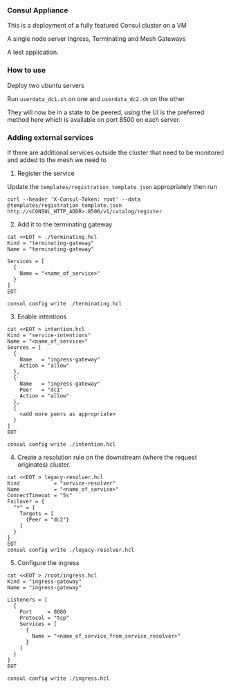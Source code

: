 ### Consul Appliance

This is a deployment of a fully featured Consul cluster on a VM

A single node server
Ingress, Terminating and Mesh Gateways

A test application.

### How to use

Deploy two ubuntu servers

Run `userdata_dc1.sh` on one and `userdata_dc2.sh` on the other

They will now be in a state to be peered, using the UI is the preferred method here which is available on port 8500 on each server.

### Adding external services

If there are additional services outside the cluster that need to be monitored and added to the mesh we need to
1. Register the service

Update the `templates/registration_template.json` appropriately then run

`curl --header 'X-Consul-Token: root' --data @templates/registration_template.json http://<CONSUL_HTTP_ADDR>:8500/v1/catalog/register`

2. Add it to the terminating gateway

```
cat <<EOT > ./terminating.hcl
Kind = "terminating-gateway"
Name = "terminating-gateway"

Services = [
  {
    Name = "<name_of_service>"
  }
]
EOT

consul config write ./terminating.hcl
```


3. Enable intentions

```
cat <<EOT > intention.hcl
Kind = "service-intentions"
Name = "<name_of_service>"
Sources = [
  {
    Name   = "ingress-gateway"
    Action = "allow"
  },
  {
    Name   = "ingress-gateway"
    Peer   = "dc1"
    Action = "allow"
  },
  {
    <add more peers as appropriate>
  }
]
EOT

consul config write ./intention.hcl
```

4. Create a resolution rule on the downstream (where the request originates) cluster.

```
cat <<EOT > legacy-resolver.hcl
Kind           = "service-resolver"
Name           = "<name_of_service>"
ConnectTimeout = "5s"
Failover = {
  "*" = {
    Targets = [
      {Peer = "dc2"}
    ]
  }
}
EOT
consul config write ./legacy-resolver.hcl
```


5. Configure the ingress 

```
cat <<EOT > /root/ingress.hcl
Kind = "ingress-gateway"
Name = "ingress-gateway"

Listeners = [
  {
    Port     = 8080
    Protocol = "tcp"
    Services = [
      {
        Name = "<name_of_service_from_service_resolver>"
      }
    ]
  }
]
EOT

consul config write ./ingress.hcl
```
